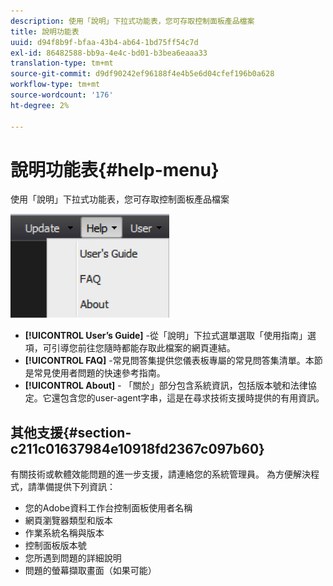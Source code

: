 ```yaml
---
description: 使用「說明」下拉式功能表，您可存取控制面板產品檔案
title: 說明功能表
uuid: d94f8b9f-bfaa-43b4-ab64-1bd75ff54c7d
exl-id: 86482588-bb9a-4e4c-bd01-b3bea6eaaa33
translation-type: tm+mt
source-git-commit: d9df90242ef96188f4e4b5e6d04cfef196b0a628
workflow-type: tm+mt
source-wordcount: '176'
ht-degree: 2%

---
```


# 說明功能表{#help-menu}

使用「說明」下拉式功能表，您可存取控制面板產品檔案

![](assets/help.png)

* **[!UICONTROL User’s Guide]** -從「說明」下拉式選單選取「使用指南」選項，可引導您前往您隨時都能存取此檔案的網頁連結。
* **[!UICONTROL FAQ]** -常見問答集提供您儀表板專屬的常見問答集清單。本節是常見使用者問題的快速參考指南。
* **[!UICONTROL About]** - 「關於」部分包含系統資訊，包括版本號和法律協定。它還包含您的user-agent字串，這是在尋求技術支援時提供的有用資訊。

## 其他支援{#section-c211c01637984e10918fd2367c097b60}

有關技術或軟體效能問題的進一步支援，請連絡您的系統管理員。 為方便解決程式，請準備提供下列資訊：

* 您的Adobe資料工作台控制面板使用者名稱
* 網頁瀏覽器類型和版本
* 作業系統名稱與版本
* 控制面板版本號
* 您所遇到問題的詳細說明
* 問題的螢幕擷取畫面（如果可能）
